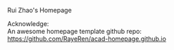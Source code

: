 Rui Zhao's Homepage

Acknowledge:\
An awesome homepage template github repo:  https://github.com/RayeRen/acad-homepage.github.io